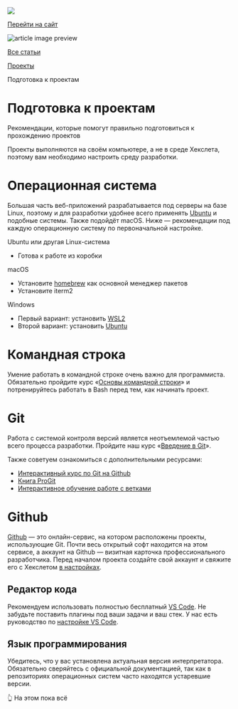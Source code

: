 [![](https://files.carrotquest.app/knowledge-bases-images/logos/64033/1726575914708-nb7xvabz.png)](/)

[Перейти на сайт](https://ru.hexlet.io)

![article image preview]()

[Все статьи](/)

[Проекты](/category/4312)

Подготовка к проектам

# Подготовка к проектам

Рекомендации, которые помогут правильно подготовиться к прохождению проектов

Проекты выполняются на своём компьютере, а не в среде Хекслета, поэтому вам необходимо настроить среду разработки.

# Операционная система

Большая часть веб-приложений разрабатывается под серверы на базе Linux, поэтому и для разработки удобнее всего применять [Ubuntu](https://www.ubuntu.com/) и подобные системы. Также подойдёт macOS. Ниже — рекомендации под каждую операционную систему по первоначальной настройке.

Ubuntu или другая Linux-система

* Готова к работе из коробки

macOS

* Установите [homebrew](https://brew.sh/) как основной менеджер пакетов
* Установите iterm2

Windows

* Первый вариант: установить [WSL2](https://docs.microsoft.com/ru-ru/windows/wsl/install)
* Второй вариант: установить [Ubuntu](https://losst.ru/ustanovka-ubuntu-22-04)

# Командная строка

Умение работать в командной строке очень важно для программиста. Обязательно пройдите курс «[Основы командной строки](https://ru.hexlet.io/courses/cli-basics)» и потренируйтесь работать в Bash перед тем, как начинать проект.

# Git

Работа с системой контроля версий является неотъемлемой частью всего процесса разработки. Пройдите наш курс «[Введение в Git](https://ru.hexlet.io/courses/intro_to_git)».

Также советуем ознакомиться с дополнительными ресурсами:

* [Интерактивный курс по Git на Github](https://try.github.io/)
* [Книга ProGit](https://git-scm.com/book/ru/v2/)
* [Интерактивное обучение работе с ветками](http://learngitbranching.js.org/)

# Github

[Github](https://github.com/) — это онлайн-сервис, на котором расположены проекты, использующие Git. Почти весь открытый софт находится на этом сервисе, а аккаунт на Github — визитная карточка профессионального разработчика. Перед началом проекта создайте свой аккаунт и свяжите его с Хекслетом [в настройках](https://ru.hexlet.io/account/profile/edit).

## Редактор кода

Рекомендуем использовать полностью бесплатный [VS Code](https://code.visualstudio.com/). Не забудьте поставить плагины под ваши задачи и ваш стек. У нас есть руководство по [настройке VS Code](http://guides.hexlet.io/vscode-js-setup/).

## Язык программирования

Убедитесь, что у вас установлена актуальная версия интерпретатора. Обязательно сверяйтесь с официальной документацией, так как в репозиториях операционных систем часто находятся устаревшие версии.

👆 На этом пока всё